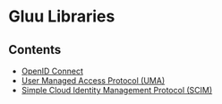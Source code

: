 # Gluu Libraries 

## Contents

- [OpenID Connect](./openid-connect.md)
- [User Managed Access Protocol (UMA)](./uma.md)
- [Simple Cloud Identity Management Protocol (SCIM)](./scim.md)

